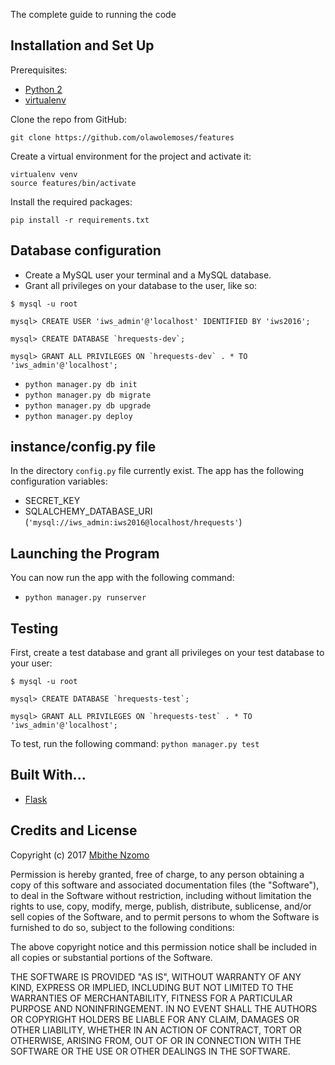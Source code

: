 The complete guide to running the code

## Installation and Set Up
Prerequisites:
* [Python 2](https://www.python.org/download/releases/2.7.2/)
* [virtualenv](https://virtualenv.pypa.io/en/stable/)

Clone the repo from GitHub:
```
git clone https://github.com/olawolemoses/features
```

Create a virtual environment for the project and activate it:
```
virtualenv venv
source features/bin/activate
```

Install the required packages:
```
pip install -r requirements.txt
```

## Database configuration
* Create a MySQL user your terminal and a MySQL database.
* Grant all privileges on your database to the user, like so:

```
$ mysql -u root

mysql> CREATE USER 'iws_admin'@'localhost' IDENTIFIED BY 'iws2016';

mysql> CREATE DATABASE `hrequests-dev`;

mysql> GRANT ALL PRIVILEGES ON `hrequests-dev` . * TO 'iws_admin'@'localhost';
```

* `python manager.py db init`
* `python manager.py db migrate`
* `python manager.py db upgrade`
* `python manager.py deploy`

## instance/config.py file
In the directory `config.py` file currently exist. The app has the following configuration variables:
* SECRET_KEY
* SQLALCHEMY_DATABASE_URI (`'mysql://iws_admin:iws2016@localhost/hrequests'`)

## Launching the Program
You can now run the app with the following command:

* `python manager.py runserver`

## Testing
First, create a test database and grant all privileges on your test database to your user:

```
$ mysql -u root

mysql> CREATE DATABASE `hrequests-test`;

mysql> GRANT ALL PRIVILEGES ON `hrequests-test` . * TO 'iws_admin'@'localhost';
```

To test, run the following command: `python manager.py test`

## Built With...
* [Flask](http://flask.pocoo.org/)

## Credits and License

Copyright (c) 2017 [Mbithe Nzomo](https://github.com/olawolemoses)

Permission is hereby granted, free of charge, to any person obtaining a copy of this software and associated documentation files (the "Software"), to deal in the Software without restriction, including without limitation the rights to use, copy, modify, merge, publish, distribute, sublicense, and/or sell copies of the Software, and to permit persons to whom the Software is furnished to do so, subject to the following conditions:

The above copyright notice and this permission notice shall be included in all copies or substantial portions of the Software.

THE SOFTWARE IS PROVIDED "AS IS", WITHOUT WARRANTY OF ANY KIND, EXPRESS OR IMPLIED, INCLUDING BUT NOT LIMITED TO THE WARRANTIES OF MERCHANTABILITY, FITNESS FOR A PARTICULAR PURPOSE AND NONINFRINGEMENT. IN NO EVENT SHALL THE AUTHORS OR COPYRIGHT HOLDERS BE LIABLE FOR ANY CLAIM, DAMAGES OR OTHER LIABILITY, WHETHER IN AN ACTION OF CONTRACT, TORT OR OTHERWISE, ARISING FROM, OUT OF OR IN CONNECTION WITH THE SOFTWARE OR THE USE OR OTHER DEALINGS IN THE SOFTWARE.
